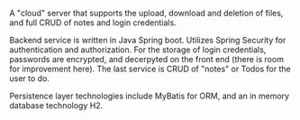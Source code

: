 A "cloud" server that supports the upload, download and deletion of files, and full CRUD of notes and login credentials. 

Backend service is written in Java Spring boot. Utilizes Spring Security for authentication and authorization. For the storage of login credentials, passwords are encrypted, and decerpyted on the front end (there is room for improvement here). The last service is CRUD of "notes" or Todos for the user to do. 

Persistence layer technologies include MyBatis for ORM, and an in memory database technology H2.
